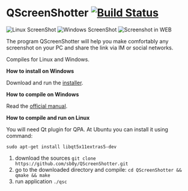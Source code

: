 # QScreenShotter [![Build Status](https://travis-ci.org/sb0y/QScreenShotter.svg?branch=master)](https://travis-ci.org/sb0y/QScreenShotter)

![Linux ScreenShot](https://myapps.developer.ubuntu.com/site_media/appmedia/2015/02/QScreenShotter_004.png)
![Windows ScreenShot](https://lh3.googleusercontent.com/-MSVRSf8RZr8/VSA0A17T3XI/AAAAAAAABNU/XbXjr9PRkek/w506-h458/Bezymyannyy.png)
![Screenshot in WEB](https://lh6.googleusercontent.com/-ZzifPJ4eRWo/VSbBWZ2-w8I/AAAAAAAABOE/mmV7w3GIWhc/w1008-h618-no/%D1%81%D0%BD%D0%B8%D0%BC%D0%BE%D0%BA31.png)

The program QScreenShotter will help you make comfortably any screenshot on your PC and share the link via IM or social networks.

Сompiles for Linux and Windows.

**How to install on Windows**

Download and run the [installer](https://github.com/sb0y/QScreenShotter/releases/download/0.5b/QScreenShotterInstall.exe).

**How to compile on Windows**

Read the [official manual](http://wiki.qt.io/How-to-build-a-static-Qt-for-Windows-MinGW).

**How to compile and run on Linux**

You will need Qt plugin for QPA. At Ubuntu you can install it using command:

`sudo apt-get install libqt5x11extras5-dev`

1. download the sources `git clone https://github.com/sb0y/QScreenShotter.git`
2. go to the downloaded directory and compile: `cd QScreenShotter && qmake && make`
3. run application `./qsc`
